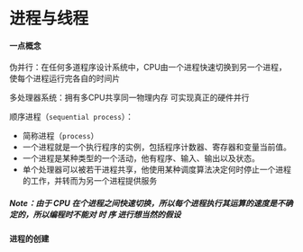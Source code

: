 # 进程与线程

#### 一点概念

伪并行：在任何多道程序设计系统中，CPU由一个进程快速切换到另一个进程，使每个进程运行完各自的时间片

多处理器系统：拥有多CPU共享同一物理内存  可实现真正的硬件并行

顺序进程（`sequential process`）：
- 简称进程（`process`）
- 一个进程就是一个执行程序的实例，包括程序计数器、寄存器和变量当前值。
- 一个进程是某种类型的一个活动，他有程序、输入、输出以及状态。
- 单个处理器可以被若干进程共享，他使用某种调度算法决定何时停止一个进程的工作，并转而为另一个进程提供服务

##### Note：由于 CPU 在个进程之间快速切换，所以每个进程执行其运算的速度是不确定的，所以编程时不能对 *时 序* 进行想当然的假设

#### 进程的创建